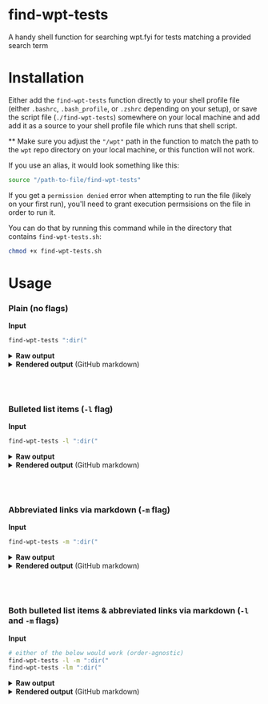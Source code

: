 # find-wpt-tests
A handy shell function for searching wpt.fyi for tests matching a provided search term

# Installation

Either add the `find-wpt-tests` function directly to your shell profile file (either `.bashrc`, `.bash_profile`, or `.zshrc` depending on your setup), or save the script file (`./find-wpt-tests`) somewhere on your local machine and add add it as a source to your shell profile file which runs that shell script.

** Make sure you adjust the `"/wpt"` path in the function to match the path to the `wpt` repo directory on your local machine, or this function will not work.

If you use an alias, it would look something like this:

```bash
source "/path-to-file/find-wpt-tests"
```

If you get a `permission denied` error when attempting to run the file (likely on your first run), you'll need to grant execution permsisions on the file in order to run it.

You can do that by running this command while in the directory that contains `find-wpt-tests.sh`:

```bash
chmod +x find-wpt-tests.sh
```

# Usage

### Plain (no flags)

**Input**

```bash
find-wpt-tests ":dir("
```

<details><summary><strong>Raw output</strong></summary><br /><pre>
https://wpt.fyi/css/css-scoping/shadow-directionality-002.tentative.html
https://wpt.fyi/css/css-scoping/shadow-directionality-001.tentative.html
https://wpt.fyi/css/selectors/dir-selector-ltr-003.html
https://wpt.fyi/css/selectors/dir-style-03a.html
https://wpt.fyi/css/selectors/dir-selector-auto.html
https://wpt.fyi/css/selectors/dir-style-01a.html
https://wpt.fyi/css/selectors/dir-selector-ltr-002.html
https://wpt.fyi/css/selectors/dir-selector-auto-direction-change-001.html
https://wpt.fyi/css/selectors/dir-style-02a.html
https://wpt.fyi/css/selectors/dir-selector-change-001.html
https://wpt.fyi/css/selectors/dir-style-02b.html
https://wpt.fyi/css/selectors/dir-selector-querySelector.html
https://wpt.fyi/css/selectors/dir-selector-change-002.html
https://wpt.fyi/css/selectors/dir-selector-white-space-001.html
https://wpt.fyi/css/selectors/dir-selector-change-003.html
https://wpt.fyi/css/selectors/dir-style-01b.html
https://wpt.fyi/css/selectors/dir-selector-ltr-001.html
https://wpt.fyi/css/selectors/dir-style-04.html
https://wpt.fyi/css/selectors/dir-style-03b.html
https://wpt.fyi/css/selectors/dir-selector-change-004.html
https://wpt.fyi/css/selectors/dir-selector-rtl-001.html
https://wpt.fyi/css/css-pseudo/dir-pseudo-on-input-element.html
https://wpt.fyi/css/css-pseudo/dir-pseudo-on-bdi-element.html
https://wpt.fyi/html/semantics/selectors/pseudo-classes/dir01.html
https://wpt.fyi/html/semantics/selectors/pseudo-classes/dir-html-input-dynamic-text.html
https://wpt.fyi/html/semantics/selectors/pseudo-classes/dir.html
https://wpt.fyi/shadow-dom/directionality-002.tentative.html
</pre></details>

<details><summary><strong>Rendered output</strong> (GitHub markdown)</summary><br />
<a href="https://wpt.fyi/css/css-scoping/shadow-directionality-002.tentative.html">https://wpt.fyi/css/css-scoping/shadow-directionality-002.tentative.html</a><br />
<a href="https://wpt.fyi/css/css-scoping/shadow-directionality-001.tentative.html">https://wpt.fyi/css/css-scoping/shadow-directionality-001.tentative.html</a><br />
<a href="https://wpt.fyi/css/selectors/dir-selector-ltr-003.html">https://wpt.fyi/css/selectors/dir-selector-ltr-003.html</a><br />
<a href="https://wpt.fyi/css/selectors/dir-style-03a.html">https://wpt.fyi/css/selectors/dir-style-03a.html</a><br />
<a href="https://wpt.fyi/css/selectors/dir-selector-auto.html">https://wpt.fyi/css/selectors/dir-selector-auto.html</a><br />
<a href="https://wpt.fyi/css/selectors/dir-style-01a.html">https://wpt.fyi/css/selectors/dir-style-01a.html</a><br />
<a href="https://wpt.fyi/css/selectors/dir-selector-ltr-002.html">https://wpt.fyi/css/selectors/dir-selector-ltr-002.html</a><br />
<a href="https://wpt.fyi/css/selectors/dir-selector-auto-direction-change-001.html">https://wpt.fyi/css/selectors/dir-selector-auto-direction-change-001.html</a><br />
<a href="https://wpt.fyi/css/selectors/dir-style-02a.html">https://wpt.fyi/css/selectors/dir-style-02a.html</a><br />
<a href="https://wpt.fyi/css/selectors/dir-selector-change-001.html">https://wpt.fyi/css/selectors/dir-selector-change-001.html</a><br />
<a href="https://wpt.fyi/css/selectors/dir-style-02b.html">https://wpt.fyi/css/selectors/dir-style-02b.html</a><br />
<a href="https://wpt.fyi/css/selectors/dir-selector-querySelector.html">https://wpt.fyi/css/selectors/dir-selector-querySelector.html</a><br />
<a href="https://wpt.fyi/css/selectors/dir-selector-change-002.html">https://wpt.fyi/css/selectors/dir-selector-change-002.html</a><br />
<a href="https://wpt.fyi/css/selectors/dir-selector-white-space-001.html">https://wpt.fyi/css/selectors/dir-selector-white-space-001.html</a><br />
<a href="https://wpt.fyi/css/selectors/dir-selector-change-003.html">https://wpt.fyi/css/selectors/dir-selector-change-003.html</a><br />
<a href="https://wpt.fyi/css/selectors/dir-style-01b.html">https://wpt.fyi/css/selectors/dir-style-01b.html</a><br />
<a href="https://wpt.fyi/css/selectors/dir-selector-ltr-001.html">https://wpt.fyi/css/selectors/dir-selector-ltr-001.html</a><br />
<a href="https://wpt.fyi/css/selectors/dir-style-04.html">https://wpt.fyi/css/selectors/dir-style-04.html</a><br />
<a href="https://wpt.fyi/css/selectors/dir-style-03b.html">https://wpt.fyi/css/selectors/dir-style-03b.html</a><br />
<a href="https://wpt.fyi/css/selectors/dir-selector-change-004.html">https://wpt.fyi/css/selectors/dir-selector-change-004.html</a><br />
<a href="https://wpt.fyi/css/selectors/dir-selector-rtl-001.html">https://wpt.fyi/css/selectors/dir-selector-rtl-001.html</a><br />
<a href="https://wpt.fyi/css/css-pseudo/dir-pseudo-on-input-element.html">https://wpt.fyi/css/css-pseudo/dir-pseudo-on-input-element.html</a><br />
<a href="https://wpt.fyi/css/css-pseudo/dir-pseudo-on-bdi-element.html">https://wpt.fyi/css/css-pseudo/dir-pseudo-on-bdi-element.html</a><br />
<a href="https://wpt.fyi/html/semantics/selectors/pseudo-classes/dir01.html">https://wpt.fyi/html/semantics/selectors/pseudo-classes/dir01.html</a><br />
<a href="https://wpt.fyi/html/semantics/selectors/pseudo-classes/dir-html-input-dynamic-text.html">https://wpt.fyi/html/semantics/selectors/pseudo-classes/dir-html-input-dynamic-text.html</a><br />
<a href="https://wpt.fyi/html/semantics/selectors/pseudo-classes/dir.html">https://wpt.fyi/html/semantics/selectors/pseudo-classes/dir.html</a><br />
<a href="https://wpt.fyi/shadow-dom/directionality-002.tentative.html">https://wpt.fyi/shadow-dom/directionality-002.tentative.html</a>
</details>

<br /><br />

### Bulleted list items (`-l` flag)

**Input**

```bash
find-wpt-tests -l ":dir("
```

<details><summary><strong>Raw output</strong></summary><br /><pre>
- https://wpt.fyi/css/css-scoping/shadow-directionality-002.tentative.html
- https://wpt.fyi/css/css-scoping/shadow-directionality-001.tentative.html
- https://wpt.fyi/css/selectors/dir-selector-ltr-003.html
- https://wpt.fyi/css/selectors/dir-style-03a.html
- https://wpt.fyi/css/selectors/dir-selector-auto.html
- https://wpt.fyi/css/selectors/dir-style-01a.html
- https://wpt.fyi/css/selectors/dir-selector-ltr-002.html
- https://wpt.fyi/css/selectors/dir-selector-auto-direction-change-001.html
- https://wpt.fyi/css/selectors/dir-style-02a.html
- https://wpt.fyi/css/selectors/dir-selector-change-001.html
- https://wpt.fyi/css/selectors/dir-style-02b.html
- https://wpt.fyi/css/selectors/dir-selector-querySelector.html
- https://wpt.fyi/css/selectors/dir-selector-change-002.html
- https://wpt.fyi/css/selectors/dir-selector-white-space-001.html
- https://wpt.fyi/css/selectors/dir-selector-change-003.html
- https://wpt.fyi/css/selectors/dir-style-01b.html
- https://wpt.fyi/css/selectors/dir-selector-ltr-001.html
- https://wpt.fyi/css/selectors/dir-style-04.html
- https://wpt.fyi/css/selectors/dir-style-03b.html
- https://wpt.fyi/css/selectors/dir-selector-change-004.html
- https://wpt.fyi/css/selectors/dir-selector-rtl-001.html
- https://wpt.fyi/css/css-pseudo/dir-pseudo-on-input-element.html
- https://wpt.fyi/css/css-pseudo/dir-pseudo-on-bdi-element.html
- https://wpt.fyi/html/semantics/selectors/pseudo-classes/dir01.html
- https://wpt.fyi/html/semantics/selectors/pseudo-classes/dir-html-input-dynamic-text.html
- https://wpt.fyi/html/semantics/selectors/pseudo-classes/dir.html
- https://wpt.fyi/shadow-dom/directionality-002.tentative.html
</pre></details>

<details><summary><strong>Rendered output</strong> (GitHub markdown)</summary><br /><ul>
<li><a href="https://wpt.fyi/css/css-scoping/shadow-directionality-002.tentative.html">https://wpt.fyi/css/css-scoping/shadow-directionality-002.tentative.html</a></li>
<li><a href="https://wpt.fyi/css/css-scoping/shadow-directionality-001.tentative.html">https://wpt.fyi/css/css-scoping/shadow-directionality-001.tentative.html</a></li>
<li><a href="https://wpt.fyi/css/selectors/dir-selector-ltr-003.html">https://wpt.fyi/css/selectors/dir-selector-ltr-003.html</a></li>
<li><a href="https://wpt.fyi/css/selectors/dir-style-03a.html">https://wpt.fyi/css/selectors/dir-style-03a.html</a></li>
<li><a href="https://wpt.fyi/css/selectors/dir-selector-auto.html">https://wpt.fyi/css/selectors/dir-selector-auto.html</a></li>
<li><a href="https://wpt.fyi/css/selectors/dir-style-01a.html">https://wpt.fyi/css/selectors/dir-style-01a.html</a></li>
<li><a href="https://wpt.fyi/css/selectors/dir-selector-ltr-002.html">https://wpt.fyi/css/selectors/dir-selector-ltr-002.html</a></li>
<li><a href="https://wpt.fyi/css/selectors/dir-selector-auto-direction-change-001.html">https://wpt.fyi/css/selectors/dir-selector-auto-direction-change-001.html</a></li>
<li><a href="https://wpt.fyi/css/selectors/dir-style-02a.html">https://wpt.fyi/css/selectors/dir-style-02a.html</a></li>
<li><a href="https://wpt.fyi/css/selectors/dir-selector-change-001.html">https://wpt.fyi/css/selectors/dir-selector-change-001.html</a></li>
<li><a href="https://wpt.fyi/css/selectors/dir-style-02b.html">https://wpt.fyi/css/selectors/dir-style-02b.html</a></li>
<li><a href="https://wpt.fyi/css/selectors/dir-selector-querySelector.html">https://wpt.fyi/css/selectors/dir-selector-querySelector.html</a></li>
<li><a href="https://wpt.fyi/css/selectors/dir-selector-change-002.html">https://wpt.fyi/css/selectors/dir-selector-change-002.html</a></li>
<li><a href="https://wpt.fyi/css/selectors/dir-selector-white-space-001.html">https://wpt.fyi/css/selectors/dir-selector-white-space-001.html</a></li>
<li><a href="https://wpt.fyi/css/selectors/dir-selector-change-003.html">https://wpt.fyi/css/selectors/dir-selector-change-003.html</a></li>
<li><a href="https://wpt.fyi/css/selectors/dir-style-01b.html">https://wpt.fyi/css/selectors/dir-style-01b.html</a></li>
<li><a href="https://wpt.fyi/css/selectors/dir-selector-ltr-001.html">https://wpt.fyi/css/selectors/dir-selector-ltr-001.html</a></li>
<li><a href="https://wpt.fyi/css/selectors/dir-style-04.html">https://wpt.fyi/css/selectors/dir-style-04.html</a></li>
<li><a href="https://wpt.fyi/css/selectors/dir-style-03b.html">https://wpt.fyi/css/selectors/dir-style-03b.html</a></li>
<li><a href="https://wpt.fyi/css/selectors/dir-selector-change-004.html">https://wpt.fyi/css/selectors/dir-selector-change-004.html</a></li>
<li><a href="https://wpt.fyi/css/selectors/dir-selector-rtl-001.html">https://wpt.fyi/css/selectors/dir-selector-rtl-001.html</a></li>
<li><a href="https://wpt.fyi/css/css-pseudo/dir-pseudo-on-input-element.html">https://wpt.fyi/css/css-pseudo/dir-pseudo-on-input-element.html</a></li>
<li><a href="https://wpt.fyi/css/css-pseudo/dir-pseudo-on-bdi-element.html">https://wpt.fyi/css/css-pseudo/dir-pseudo-on-bdi-element.html</a></li>
<li><a href="https://wpt.fyi/html/semantics/selectors/pseudo-classes/dir01.html">https://wpt.fyi/html/semantics/selectors/pseudo-classes/dir01.html</a></li>
<li><a href="https://wpt.fyi/html/semantics/selectors/pseudo-classes/dir-html-input-dynamic-text.html">https://wpt.fyi/html/semantics/selectors/pseudo-classes/dir-html-input-dynamic-text.html</a></li>
<li><a href="https://wpt.fyi/html/semantics/selectors/pseudo-classes/dir.html">https://wpt.fyi/html/semantics/selectors/pseudo-classes/dir.html</a></li>
<li><a href="https://wpt.fyi/shadow-dom/directionality-002.tentative.html">https://wpt.fyi/shadow-dom/directionality-002.tentative.html</a></li>
</ul></details>

<br /><br />

### Abbreviated links via markdown (`-m` flag)

**Input**

```bash
find-wpt-tests -m ":dir("
```

<details><summary><strong>Raw output</strong></summary><br /><pre>
[/css/css-scoping/shadow-directionality-002.tentative.html](https://wpt.fyi/css/css-scoping/shadow-directionality-002.tentative.html)
[/css/css-scoping/shadow-directionality-001.tentative.html](https://wpt.fyi/css/css-scoping/shadow-directionality-001.tentative.html)
[/css/selectors/dir-selector-ltr-003.html](https://wpt.fyi/css/selectors/dir-selector-ltr-003.html)
[/css/selectors/dir-style-03a.html](https://wpt.fyi/css/selectors/dir-style-03a.html)
[/css/selectors/dir-selector-auto.html](https://wpt.fyi/css/selectors/dir-selector-auto.html)
[/css/selectors/dir-style-01a.html](https://wpt.fyi/css/selectors/dir-style-01a.html)
[/css/selectors/dir-selector-ltr-002.html](https://wpt.fyi/css/selectors/dir-selector-ltr-002.html)
[/css/selectors/dir-selector-auto-direction-change-001.html](https://wpt.fyi/css/selectors/dir-selector-auto-direction-change-001.html)
[/css/selectors/dir-style-02a.html](https://wpt.fyi/css/selectors/dir-style-02a.html)
[/css/selectors/dir-selector-change-001.html](https://wpt.fyi/css/selectors/dir-selector-change-001.html)
[/css/selectors/dir-style-02b.html](https://wpt.fyi/css/selectors/dir-style-02b.html)
[/css/selectors/dir-selector-querySelector.html](https://wpt.fyi/css/selectors/dir-selector-querySelector.html)
[/css/selectors/dir-selector-change-002.html](https://wpt.fyi/css/selectors/dir-selector-change-002.html)
[/css/selectors/dir-selector-white-space-001.html](https://wpt.fyi/css/selectors/dir-selector-white-space-001.html)
[/css/selectors/dir-selector-change-003.html](https://wpt.fyi/css/selectors/dir-selector-change-003.html)
[/css/selectors/dir-style-01b.html](https://wpt.fyi/css/selectors/dir-style-01b.html)
[/css/selectors/dir-selector-ltr-001.html](https://wpt.fyi/css/selectors/dir-selector-ltr-001.html)
[/css/selectors/dir-style-04.html](https://wpt.fyi/css/selectors/dir-style-04.html)
[/css/selectors/dir-style-03b.html](https://wpt.fyi/css/selectors/dir-style-03b.html)
[/css/selectors/dir-selector-change-004.html](https://wpt.fyi/css/selectors/dir-selector-change-004.html)
[/css/selectors/dir-selector-rtl-001.html](https://wpt.fyi/css/selectors/dir-selector-rtl-001.html)
[/css/css-pseudo/dir-pseudo-on-input-element.html](https://wpt.fyi/css/css-pseudo/dir-pseudo-on-input-element.html)
[/css/css-pseudo/dir-pseudo-on-bdi-element.html](https://wpt.fyi/css/css-pseudo/dir-pseudo-on-bdi-element.html)
[/html/semantics/selectors/pseudo-classes/dir01.html](https://wpt.fyi/html/semantics/selectors/pseudo-classes/dir01.html)
[/html/semantics/selectors/pseudo-classes/dir-html-input-dynamic-text.html](https://wpt.fyi/html/semantics/selectors/pseudo-classes/dir-html-input-dynamic-text.html)
[/html/semantics/selectors/pseudo-classes/dir.html](https://wpt.fyi/html/semantics/selectors/pseudo-classes/dir.html)
[/shadow-dom/directionality-002.tentative.html](https://wpt.fyi/shadow-dom/directionality-002.tentative.html)
</pre></details>

<details><summary><strong>Rendered output</strong> (GitHub markdown)</summary><br />
<a href="https://wpt.fyi/css/css-scoping/shadow-directionality-002.tentative.html)">/css/css-scoping/shadow-directionality-002.tentative.html</a><br />
<a href="https://wpt.fyi/css/css-scoping/shadow-directionality-001.tentative.html)">/css/css-scoping/shadow-directionality-001.tentative.html</a><br />
<a href="https://wpt.fyi/css/selectors/dir-selector-ltr-003.html)">/css/selectors/dir-selector-ltr-003.html</a><br />
<a href="https://wpt.fyi/css/selectors/dir-style-03a.html)">/css/selectors/dir-style-03a.html</a><br />
<a href="https://wpt.fyi/css/selectors/dir-selector-auto.html)">/css/selectors/dir-selector-auto.html</a><br />
<a href="https://wpt.fyi/css/selectors/dir-style-01a.html)">/css/selectors/dir-style-01a.html</a><br />
<a href="https://wpt.fyi/css/selectors/dir-selector-ltr-002.html)">/css/selectors/dir-selector-ltr-002.html</a><br />
<a href="https://wpt.fyi/css/selectors/dir-selector-auto-direction-change-001.html)">/css/selectors/dir-selector-auto-direction-change-001.html</a><br />
<a href="https://wpt.fyi/css/selectors/dir-style-02a.html)">/css/selectors/dir-style-02a.html</a><br />
<a href="https://wpt.fyi/css/selectors/dir-selector-change-001.html)">/css/selectors/dir-selector-change-001.html</a><br />
<a href="https://wpt.fyi/css/selectors/dir-style-02b.html)">/css/selectors/dir-style-02b.html</a><br />
<a href="https://wpt.fyi/css/selectors/dir-selector-querySelector.html)">/css/selectors/dir-selector-querySelector.html</a><br />
<a href="https://wpt.fyi/css/selectors/dir-selector-change-002.html)">/css/selectors/dir-selector-change-002.html</a><br />
<a href="https://wpt.fyi/css/selectors/dir-selector-white-space-001.html)">/css/selectors/dir-selector-white-space-001.html</a><br />
<a href="https://wpt.fyi/css/selectors/dir-selector-change-003.html)">/css/selectors/dir-selector-change-003.html</a><br />
<a href="https://wpt.fyi/css/selectors/dir-style-01b.html)">/css/selectors/dir-style-01b.html</a><br />
<a href="https://wpt.fyi/css/selectors/dir-selector-ltr-001.html)">/css/selectors/dir-selector-ltr-001.html</a><br />
<a href="https://wpt.fyi/css/selectors/dir-style-04.html)">/css/selectors/dir-style-04.html</a><br />
<a href="https://wpt.fyi/css/selectors/dir-style-03b.html)">/css/selectors/dir-style-03b.html</a><br />
<a href="https://wpt.fyi/css/selectors/dir-selector-change-004.html)">/css/selectors/dir-selector-change-004.html</a><br />
<a href="https://wpt.fyi/css/selectors/dir-selector-rtl-001.html)">/css/selectors/dir-selector-rtl-001.html</a><br />
<a href="https://wpt.fyi/css/css-pseudo/dir-pseudo-on-input-element.html)">/css/css-pseudo/dir-pseudo-on-input-element.html</a><br />
<a href="https://wpt.fyi/css/css-pseudo/dir-pseudo-on-bdi-element.html)">/css/css-pseudo/dir-pseudo-on-bdi-element.html</a><br />
<a href="https://wpt.fyi/html/semantics/selectors/pseudo-classes/dir01.html)">/html/semantics/selectors/pseudo-classes/dir01.html</a><br />
<a href="https://wpt.fyi/html/semantics/selectors/pseudo-classes/dir-html-input-dynamic-text.html)">/html/semantics/selectors/pseudo-classes/dir-html-input-dynamic-text.html</a><br />
<a href="https://wpt.fyi/html/semantics/selectors/pseudo-classes/dir.html)">/html/semantics/selectors/pseudo-classes/dir.html</a><br />
<a href="https://wpt.fyi/shadow-dom/directionality-002.tentative.html)">/shadow-dom/directionality-002.tentative.html</a>
</details>

<br /><br />

### Both bulleted list items & abbreviated links via markdown (`-l` and `-m` flags)

**Input**

```bash
# either of the below would work (order-agnostic)
find-wpt-tests -l -m ":dir("
find-wpt-tests -lm ":dir("
```

<details><summary><strong>Raw output</strong></summary><br /><pre>
- [/css/css-scoping/shadow-directionality-002.tentative.html](https://wpt.fyi/css/css-scoping/shadow-directionality-002.tentative.html)
- [/css/css-scoping/shadow-directionality-001.tentative.html](https://wpt.fyi/css/css-scoping/shadow-directionality-001.tentative.html)
- [/css/selectors/dir-selector-ltr-003.html](https://wpt.fyi/css/selectors/dir-selector-ltr-003.html)
- [/css/selectors/dir-style-03a.html](https://wpt.fyi/css/selectors/dir-style-03a.html)
- [/css/selectors/dir-selector-auto.html](https://wpt.fyi/css/selectors/dir-selector-auto.html)
- [/css/selectors/dir-style-01a.html](https://wpt.fyi/css/selectors/dir-style-01a.html)
- [/css/selectors/dir-selector-ltr-002.html](https://wpt.fyi/css/selectors/dir-selector-ltr-002.html)
- [/css/selectors/dir-selector-auto-direction-change-001.html](https://wpt.fyi/css/selectors/dir-selector-auto-direction-change-001.html)
- [/css/selectors/dir-style-02a.html](https://wpt.fyi/css/selectors/dir-style-02a.html)
- [/css/selectors/dir-selector-change-001.html](https://wpt.fyi/css/selectors/dir-selector-change-001.html)
- [/css/selectors/dir-style-02b.html](https://wpt.fyi/css/selectors/dir-style-02b.html)
- [/css/selectors/dir-selector-querySelector.html](https://wpt.fyi/css/selectors/dir-selector-querySelector.html)
- [/css/selectors/dir-selector-change-002.html](https://wpt.fyi/css/selectors/dir-selector-change-002.html)
- [/css/selectors/dir-selector-white-space-001.html](https://wpt.fyi/css/selectors/dir-selector-white-space-001.html)
- [/css/selectors/dir-selector-change-003.html](https://wpt.fyi/css/selectors/dir-selector-change-003.html)
- [/css/selectors/dir-style-01b.html](https://wpt.fyi/css/selectors/dir-style-01b.html)
- [/css/selectors/dir-selector-ltr-001.html](https://wpt.fyi/css/selectors/dir-selector-ltr-001.html)
- [/css/selectors/dir-style-04.html](https://wpt.fyi/css/selectors/dir-style-04.html)
- [/css/selectors/dir-style-03b.html](https://wpt.fyi/css/selectors/dir-style-03b.html)
- [/css/selectors/dir-selector-change-004.html](https://wpt.fyi/css/selectors/dir-selector-change-004.html)
- [/css/selectors/dir-selector-rtl-001.html](https://wpt.fyi/css/selectors/dir-selector-rtl-001.html)
- [/css/css-pseudo/dir-pseudo-on-input-element.html](https://wpt.fyi/css/css-pseudo/dir-pseudo-on-input-element.html)
- [/css/css-pseudo/dir-pseudo-on-bdi-element.html](https://wpt.fyi/css/css-pseudo/dir-pseudo-on-bdi-element.html)
- [/html/semantics/selectors/pseudo-classes/dir01.html](https://wpt.fyi/html/semantics/selectors/pseudo-classes/dir01.html)
- [/html/semantics/selectors/pseudo-classes/dir-html-input-dynamic-text.html](https://wpt.fyi/html/semantics/selectors/pseudo-classes/dir-html-input-dynamic-text.html)
- [/html/semantics/selectors/pseudo-classes/dir.html](https://wpt.fyi/html/semantics/selectors/pseudo-classes/dir.html)
- [/shadow-dom/directionality-002.tentative.html](https://wpt.fyi/shadow-dom/directionality-002.tentative.html)
</pre></details>

<details><summary><strong>Rendered output</strong> (GitHub markdown)</summary><br /><ul>
<li><a href="https://wpt.fyi/css/css-scoping/shadow-directionality-002.tentative.html)">/css/css-scoping/shadow-directionality-002.tentative.html</a></li>
<li><a href="https://wpt.fyi/css/css-scoping/shadow-directionality-001.tentative.html)">/css/css-scoping/shadow-directionality-001.tentative.html</a></li>
<li><a href="https://wpt.fyi/css/selectors/dir-selector-ltr-003.html)">/css/selectors/dir-selector-ltr-003.html</a></li>
<li><a href="https://wpt.fyi/css/selectors/dir-style-03a.html)">/css/selectors/dir-style-03a.html</a></li>
<li><a href="https://wpt.fyi/css/selectors/dir-selector-auto.html)">/css/selectors/dir-selector-auto.html</a></li>
<li><a href="https://wpt.fyi/css/selectors/dir-style-01a.html)">/css/selectors/dir-style-01a.html</a></li>
<li><a href="https://wpt.fyi/css/selectors/dir-selector-ltr-002.html)">/css/selectors/dir-selector-ltr-002.html</a></li>
<li><a href="https://wpt.fyi/css/selectors/dir-selector-auto-direction-change-001.html)">/css/selectors/dir-selector-auto-direction-change-001.html</a></li>
<li><a href="https://wpt.fyi/css/selectors/dir-style-02a.html)">/css/selectors/dir-style-02a.html</a></li>
<li><a href="https://wpt.fyi/css/selectors/dir-selector-change-001.html)">/css/selectors/dir-selector-change-001.html</a></li>
<li><a href="https://wpt.fyi/css/selectors/dir-style-02b.html)">/css/selectors/dir-style-02b.html</a></li>
<li><a href="https://wpt.fyi/css/selectors/dir-selector-querySelector.html)">/css/selectors/dir-selector-querySelector.html</a></li>
<li><a href="https://wpt.fyi/css/selectors/dir-selector-change-002.html)">/css/selectors/dir-selector-change-002.html</a></li>
<li><a href="https://wpt.fyi/css/selectors/dir-selector-white-space-001.html)">/css/selectors/dir-selector-white-space-001.html</a></li>
<li><a href="https://wpt.fyi/css/selectors/dir-selector-change-003.html)">/css/selectors/dir-selector-change-003.html</a></li>
<li><a href="https://wpt.fyi/css/selectors/dir-style-01b.html)">/css/selectors/dir-style-01b.html</a></li>
<li><a href="https://wpt.fyi/css/selectors/dir-selector-ltr-001.html)">/css/selectors/dir-selector-ltr-001.html</a></li>
<li><a href="https://wpt.fyi/css/selectors/dir-style-04.html)">/css/selectors/dir-style-04.html</a></li>
<li><a href="https://wpt.fyi/css/selectors/dir-style-03b.html)">/css/selectors/dir-style-03b.html</a></li>
<li><a href="https://wpt.fyi/css/selectors/dir-selector-change-004.html)">/css/selectors/dir-selector-change-004.html</a></li>
<li><a href="https://wpt.fyi/css/selectors/dir-selector-rtl-001.html)">/css/selectors/dir-selector-rtl-001.html</a></li>
<li><a href="https://wpt.fyi/css/css-pseudo/dir-pseudo-on-input-element.html)">/css/css-pseudo/dir-pseudo-on-input-element.html</a></li>
<li><a href="https://wpt.fyi/css/css-pseudo/dir-pseudo-on-bdi-element.html)">/css/css-pseudo/dir-pseudo-on-bdi-element.html</a></li>
<li><a href="https://wpt.fyi/html/semantics/selectors/pseudo-classes/dir01.html)">/html/semantics/selectors/pseudo-classes/dir01.html</a></li>
<li><a href="https://wpt.fyi/html/semantics/selectors/pseudo-classes/dir-html-input-dynamic-text.html)">/html/semantics/selectors/pseudo-classes/dir-html-input-dynamic-text.html</a></li>
<li><a href="https://wpt.fyi/html/semantics/selectors/pseudo-classes/dir.html)">/html/semantics/selectors/pseudo-classes/dir.html</a></li>
<li><a href="https://wpt.fyi/shadow-dom/directionality-002.tentative.html)">/shadow-dom/directionality-002.tentative.html</a></li>
</ul></details>